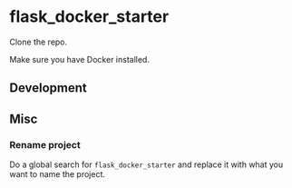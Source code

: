 # flask_docker_starter

Clone the repo.

Make sure you have Docker installed.

## Development

## Misc

### Rename project

Do a global search for `flask_docker_starter` and replace it with what you want to name the project.
